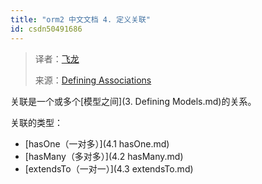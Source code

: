 ```yaml
---
title: "orm2 中文文档 4. 定义关联"
id: csdn50491686
---
```


> 译者：[飞龙](https://github.com/wizardforcel)
> 
> 来源：[Defining Associations](https://github.com/dresende/node-orm2/wiki/Defining-Associations)

关联是一个或多个[模型之间](3\. Defining Models.md)的关系。

关联的类型：

*   [hasOne（一对多）](4.1 hasOne.md)
*   [hasMany（多对多）](4.2 hasMany.md)
*   [extendsTo（一对一）](4.3 extendsTo.md)